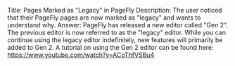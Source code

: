Title: Pages Marked as "Legacy" in PageFly
Description: The user noticed that their PageFly pages are now marked as "legacy" and wants to understand why.
Answer: PageFly has released a new editor called "Gen 2". The previous editor is now referred to as the "legacy" editor. While you can continue using the legacy editor indefinitely, new features will primarily be added to Gen 2. A tutorial on using the Gen 2 editor can be found here: https://www.youtube.com/watch?v=ACoThfVSBu4